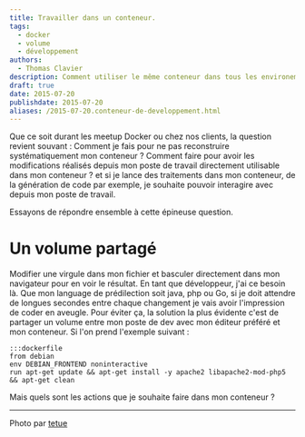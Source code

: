 ```yaml
---
title: Travailler dans un conteneur.
tags:
  - docker
  - volume
  - développement
authors:
  - Thomas Clavier
description: Comment utiliser le même conteneur dans tous les environements sans avoir à reconstruire le conteneur à chaque modification de sources ?
draft: true
date: 2015-07-20
publishdate: 2015-07-20
aliases: /2015-07-20.conteneur-de-developpement.html
---
```


Que ce soit durant les meetup Docker ou chez nos clients, la question revient souvant : Comment je fais pour ne pas reconstruire systématiquement mon conteneur ? Comment faire pour avoir les modifications réalisés depuis mon poste de travail directement utilisable dans mon conteneur ? et si je lance des traitements dans mon conteneur, de la génération de code par exemple, je souhaite pouvoir interagire avec depuis mon poste de travail.

Essayons de répondre ensemble à cette épineuse question.

# Un volume partagé

Modifier une virgule dans mon fichier et basculer directement dans mon navigateur pour en voir le résultat. En tant que développeur, j'ai ce besoin là. Que mon language de prédilection soit java, php ou Go, si je doit attendre de longues secondes entre chaque changement je vais avoir l'impression de coder en aveugle.
Pour éviter ça, la solution la plus évidente c'est de partager un volume entre mon poste de dev avec mon éditeur préféré et mon conteneur. Si l'on prend l'exemple suivant : 

    :::dockerfile
    from debian
    env DEBIAN_FRONTEND noninteractive
    run apt-get update && apt-get install -y apache2 libapache2-mod-php5 && apt-get clean



Mais quels sont les actions que je souhaite faire dans mon conteneur ? 


---
Photo par [tetue](https://www.flickr.com/photos/romytetue/109188206)
